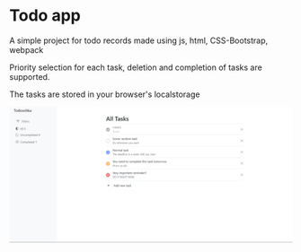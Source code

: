 # Todo app

A simple project for todo records made using js, html, CSS-Bootstrap, webpack

Priority selection for each task, deletion and completion of tasks are supported.

The tasks are stored in your browser's localstorage

<img src="./screenshot.png">